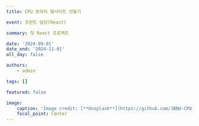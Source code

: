 ```yaml
---
title: CPU 동아리 웹사이트 만들기

event: 프런트 담당(React)

summary: 첫 React 프로젝트

date: '2024-09-01'
date_end: '2024-11-01'
all_day: false

authors:
    - admin

tags: []

featured: false

image:
    caption: 'Image credit: [**Unsplash**](https://github.com/JBNU-CPU)'
    focal_point: Center
---
```


